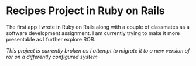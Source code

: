 # Recipes Project in Ruby on Rails

The first app I wrote in Ruby on Rails along with a couple of classmates as a software development assignment. I am currently trying to make it more presentable as I further explore ROR.

*This project is currently broken as I attempt to migrate it to a new version of ror on a differently configured system*